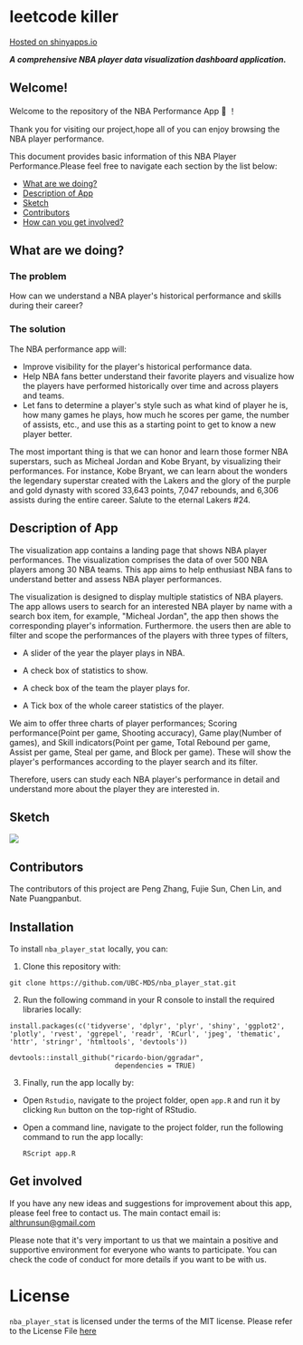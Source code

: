 
# leetcode killer
[Hosted on shinyapps.io](https://cchchechen.shinyapps.io/NBA_Player_Stats/)

***A comprehensive NBA player data visualization dashboard application.***

## Welcome!

Welcome to the repository of the NBA Performance App  :confetti_ball:  ！

Thank you for visiting our project,hope all of you can enjoy browsing the NBA player performance.

This document provides basic information of this NBA Player Performance.Please feel free to navigate each section by the list below: 

* [What are we doing?](#what-are-we-doing)
* [Description of App](#description-of-app)
* [Sketch](#sketch)
* [Contributors](#contributors)
* [How can you get involved?](#get-involved)

## What are we doing?

### The problem

How can we understand a NBA player's historical performance and skills during their career?


### The solution

The NBA performance app will:

* Improve visibility for the player's historical performance data.
* Help NBA fans better understand their favorite players and visualize how the players have performed historically over time and across players and teams.
* Let fans to determine a player's style such as what kind of player he is, how many games he plays, how much he scores per game, the number of assists, etc., and use this as a starting point to get to know a new player better. 

The most important thing is that we can honor and learn those former NBA superstars, such as Micheal Jordan and Kobe Bryant, by visualizing their performances. For instance, Kobe Bryant, we can learn about the wonders the legendary superstar created with the Lakers and the glory of the purple and gold dynasty with scored 33,643 points, 7,047 rebounds, and 6,306 assists during the entire career. Salute to the eternal Lakers #24.

## Description of App

The visualization app contains a landing page that shows NBA player performances. The visualization comprises the data of over 500 NBA players among 30 NBA teams. This app aims to help enthusiast NBA fans to understand better and assess NBA player performances.

The visualization is designed to display multiple statistics of NBA players. The app allows users to search for an interested NBA player by name with a search box item, for example, "Micheal Jordan", the app then shows the corresponding player's information. Furthermore. the users then are able to filter and scope the performances of the players with three types of filters,

- A slider of the year the player plays in NBA. 

- A check box of statistics to show.

- A check box of the team the player plays for. 

- A Tick box of the whole career statistics of the player.

We aim to offer three charts of player performances; Scoring performance(Point per game, Shooting accuracy), Game play(Number of games), and Skill indicators(Point per game, Total Rebound per game, Assist per game, Steal per game, and Block per game). These will show the player's performances according to the player search and its filter.

Therefore, users can study each NBA player's performance in detail and understand more about the player they are interested in.


## Sketch
<img src="img/dashboard_design_version4.png">

## Contributors
The contributors of this project are Peng Zhang, Fujie Sun, Chen Lin, and Nate Puangpanbut.

## Installation

To install `nba_player_stat` locally, you can:

1. Clone this repository with:

```
git clone https://github.com/UBC-MDS/nba_player_stat.git
```

2. Run the following command in your R console to install the required libraries locally:

```{r}
install.packages(c('tidyverse', 'dplyr', 'plyr', 'shiny', 'ggplot2', 'plotly', 'rvest', 'ggrepel', 'readr', 'RCurl', 'jpeg', 'thematic', 'httr', 'stringr', 'htmltools', 'devtools'))
```
```{r}
devtools::install_github("ricardo-bion/ggradar", 
                          dependencies = TRUE)
```

3. Finally, run the app locally by: 

- Open `Rstudio`, navigate to the project folder, open `app.R` and run it by clicking `Run` button on the top-right of RStudio.

- Open a command line, navigate to the project folder, run the following command to run the app locally:
    ```
    RScript app.R
    ```

## Get involved 

If you have any new ideas and suggestions for improvement about this app, please feel free to contact us. The main contact email is: althrunsun@gmail.com

Please note that it's very important to us that we maintain a positive and supportive environment for everyone who wants to participate. You can check the code of conduct for more details if you want to be with us.

# License
`nba_player_stat` is licensed under the terms of the MIT license.
Please refer to the License File [here](https://github.com/UBC-MDS/nba_player_stat/blob/main/LICENSE)
